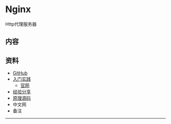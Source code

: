 #   Nginx

Http代理服务器

##  内容

##  资料

-   [GitHub]()
-   [入门实践](action/README.md)
    -   [官网]()
-   [经验分享](experience/REAMDE.md)
-   [原理源码](source/README.md)
-   中文网
-   备注

----

